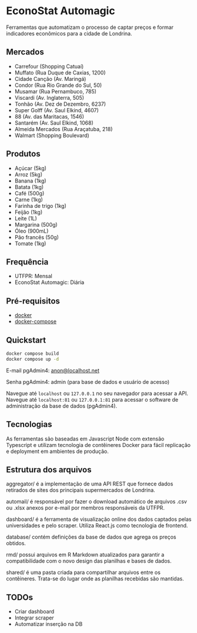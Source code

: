 # EconoStat Automagic

Ferramentas que automatizam o processo de captar preços e formar indicadores econômicos para a cidade de Londrina.

## Mercados

- Carrefour        (Shopping Catuaí)
- Muffato          (Rua Duque de Caxias, 1200)
- Cidade Canção    (Av. Maringá)
- Condor           (Rua Rio Grande do Sul, 50)
- Musamar          (Rua Pernambuco, 785)
- Viscardi         (Av. Inglaterra, 505)
- Tonhão           (Av. Dez de Dezembro, 6237)
- Super Golff      (Av. Saul Elkind, 4607)
- 88               (Av. das Maritacas, 1546)
- Santarém         (Av. Saul Elkind, 1068)
- Almeida Mercados (Rua Araçatuba, 218)
- Walmart          (Shopping Boulevard)

## Produtos

- Açúcar           (5kg)
- Arroz            (5kg)
- Banana           (1kg)
- Batata           (1kg)
- Café             (500g)
- Carne            (1kg)
- Farinha de trigo (1kg)
- Feijão           (1kg)
- Leite            (1L)
- Margarina        (500g)
- Óleo             (900mL)
- Pão francês      (50g)
- Tomate           (1kg)

## Frequência

- UTFPR:               Mensal
- EconoStat Automagic: Diária

## Pré-requisitos

- [docker](https://docs.docker.com/engine/install)
- [docker-compose](https://docs.docker.com/engine/install/)

## Quickstart

```sh
docker compose build
docker compose up -d
```

E-mail pgAdmin4: anon@localhost.net

Senha pgAdmin4: admin (para base de dados e usuário de acesso)

Navegue até `localhost` ou `127.0.0.1` no seu navegador para acessar a API. Navegue até `localhost:81` ou `127.0.0.1:81` para acessar o software de administração da base de dados (pgAdmin4).

## Tecnologias

As ferramentas são baseadas em Javascript Node com extensão Typescript e utilizam tecnologia de contêineres Docker para fácil replicação e deployment em ambientes de produção.

## Estrutura dos arquivos

aggregator/ é a implementação de uma API REST que fornece dados retirados de sites dos principais supermercados de Londrina.

automail/ é responsável por fazer o download automático de arquivos .csv ou .xlsx anexos por e-mail por membros responsáveis da UTFPR.

dashboard/ é a ferramenta de visualização online dos dados captados pelas universidades e pelo scraper. Utiliza React.js como tecnologia de frontend.

database/ contém definições da base de dados que agrega os preços obtidos.

rmd/ possui arquivos em R Markdown atualizados para garantir a compatibilidade com o novo design das planilhas e bases de dados.

shared/ é uma pasta criada para compartilhar arquivos entre os contêineres. Trata-se do lugar onde as planilhas recebidas são mantidas.

## TODOs

- Criar dashboard
- Integrar scraper
- Automatizar inserção na DB
